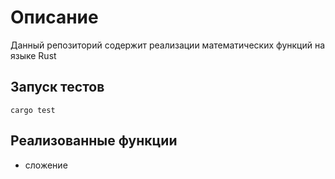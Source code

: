# Описание

Данный репозиторий содержит реализации математических функций на языке Rust

## Запуск тестов

    cargo test

## Реализованные функции

- сложение